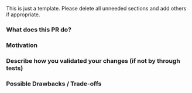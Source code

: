This is just a template. Please delete all unneeded sections and add others if appropriate.

### What does this PR do?

### Motivation

### Describe how you validated your changes (if not by through tests)

### Possible Drawbacks / Trade-offs
